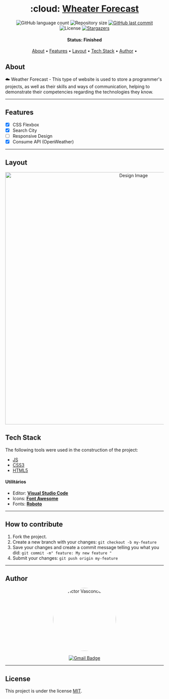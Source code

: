 <h1 align="center">
   :cloud: <a href="#"> Wheater Forecast </a>
</h1>

<p align="center">
  <img alt="GitHub language count" src="https://img.shields.io/github/languages/count/vicTor8g/weather-forecast?color=%2304D361">

  <img alt="Repository size" src="https://img.shields.io/github/repo-size/vicTor8g/weather-forecast">
  
  <a href="https://github.com/vicTor8g/weather-forecast/commits/master">
    <img alt="GitHub last commit" src="https://img.shields.io/github/last-commit/vicTor8g/weather-forecast">
  </a>
    
   <img alt="License" src="https://img.shields.io/badge/license-MIT-brightgreen">
   <a href="https://github.com/vicTor8g/weather-forecast/stargazers">
    <img alt="Stargazers" src="https://img.shields.io/github/stars/vicTor8g/weather-forecast?style=social">
  </a> 
</p>


<h4 align="center"> 
	 Status: Finished
</h4>

<p align="center">
 <a href="#about">About</a> •
 <a href="#features">Features</a> •
 <a href="#layout">Layout</a> • 
 <a href="#tech-stack">Tech Stack</a> •  
 <a href="#author">Author</a> • 

</p>


## About

:cloud: Weather Forecast - This type of website is used to store a programmer's projects, as well as their skills and ways of communication, helping to demonstrate their competencies regarding the technologies they know.

---

## Features

- [x] CSS Flexbox
- [x] Search City
- [ ] Responsive Design
- [x] Consume API (OpenWeather)

---

## Layout

<p align="center">
  <img alt="Design Image" title="Layout Web" src="./src/img/design/design_web_one.png" width="800px">
</p>

## Tech Stack

The following tools were used in the construction of the project:

- [JS](https://developer.mozilla.org/en-US/docs/Web/JavaScript)
- [CSS3](https://developer.mozilla.org/en-US/docs/Web/CSS)
- [HTML5](https://developer.mozilla.org/en-US/docs/Web/HTML)

#### [](https://github.com/tgmarinho/Ecoleta#utilit%C3%A1rios)**Utilitários**

-   Editor:  **[Visual Studio Code](https://code.visualstudio.com/)**
-   Icons:  **[Font Awesome](https://fontawesome.com/)**
-   Fonts:  **[Roboto](https://fonts.google.com/specimen/Roboto?query=Roboto)**


---

## How to contribute

1. Fork the project.
2. Create a new branch with your changes: `git checkout -b my-feature`
3. Save your changes and create a commit message telling you what you did: `git commit -m" feature: My new feature "`
4. Submit your changes: `git push origin my-feature`

---

## Author

<div align="center">
    <a href="https://github.com/VicTor8g">
    <img style="border-radius: 50%;" src="https://avatars.githubusercontent.com/u/105883498?s=400&u=36663b4f2a29aa2a8057e31b96803ea401b36396&v=4" width="200px;" alt="Victor Vasconcelos"/>

[![Gmail Badge](https://img.shields.io/badge/-victorprogramadorvasconcelos@gmail.com-c14438?style=flat-square&logo=Gmail&logoColor=white&link=mailto:victorprogramadorvasconcelos@gmail.com)](mailto:developervasconcelos@gmail.com)
</div>

---

## License

This project is under the license [MIT](./LICENSE).